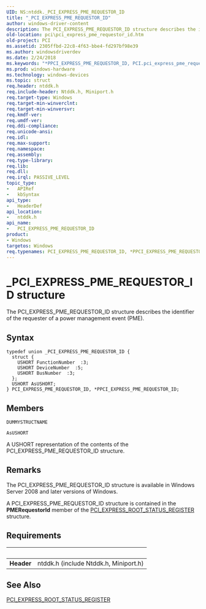 ```yaml
---
UID: NS:ntddk._PCI_EXPRESS_PME_REQUESTOR_ID
title: "_PCI_EXPRESS_PME_REQUESTOR_ID"
author: windows-driver-content
description: The PCI_EXPRESS_PME_REQUESTOR_ID structure describes the identifier of the requester of a power management event (PME).
old-location: pci\pci_express_pme_requestor_id.htm
old-project: PCI
ms.assetid: 2305ffbd-22c8-4f63-bbe4-fd297bf98e39
ms.author: windowsdriverdev
ms.date: 2/24/2018
ms.keywords: "*PPCI_EXPRESS_PME_REQUESTOR_ID, PCI.pci_express_pme_requestor_id, PCI_EXPRESS_PME_REQUESTOR_ID, PCI_EXPRESS_PME_REQUESTOR_ID union [Buses], PPCI_EXPRESS_PME_REQUESTOR_ID, PPCI_EXPRESS_PME_REQUESTOR_ID union pointer [Buses], _PCI_EXPRESS_PME_REQUESTOR_ID, ntddk/PCI_EXPRESS_PME_REQUESTOR_ID, ntddk/PPCI_EXPRESS_PME_REQUESTOR_ID, pci_struct_0cb11d1f-7426-42fc-9d77-373516a492ae.xml"
ms.prod: windows-hardware
ms.technology: windows-devices
ms.topic: struct
req.header: ntddk.h
req.include-header: Ntddk.h, Miniport.h
req.target-type: Windows
req.target-min-winverclnt: 
req.target-min-winversvr: 
req.kmdf-ver: 
req.umdf-ver: 
req.ddi-compliance: 
req.unicode-ansi: 
req.idl: 
req.max-support: 
req.namespace: 
req.assembly: 
req.type-library: 
req.lib: 
req.dll: 
req.irql: PASSIVE_LEVEL
topic_type:
-	APIRef
-	kbSyntax
api_type:
-	HeaderDef
api_location:
-	ntddk.h
api_name:
-	PCI_EXPRESS_PME_REQUESTOR_ID
product:
- Windows
targetos: Windows
req.typenames: PCI_EXPRESS_PME_REQUESTOR_ID, *PPCI_EXPRESS_PME_REQUESTOR_ID
---
```


# _PCI_EXPRESS_PME_REQUESTOR_ID structure
The PCI_EXPRESS_PME_REQUESTOR_ID structure describes the identifier of the requester of a power management event (PME).

## Syntax
````
typedef union _PCI_EXPRESS_PME_REQUESTOR_ID {
  struct {
    USHORT FunctionNumber  :3;
    USHORT DeviceNumber  :5;
    USHORT BusNumber  :3;
  };
  USHORT AsUSHORT;
} PCI_EXPRESS_PME_REQUESTOR_ID, *PPCI_EXPRESS_PME_REQUESTOR_ID;
````

## Members


`DUMMYSTRUCTNAME`



`AsUSHORT`

A USHORT representation of the contents of the PCI_EXPRESS_PME_REQUESTOR_ID structure.

## Remarks
The PCI_EXPRESS_PME_REQUESTOR_ID structure is available in Windows Server 2008 and later versions of Windows.

A PCI_EXPRESS_PME_REQUESTOR_ID structure is contained in the <b>PMERequestorId</b> member of the <a href="https://msdn.microsoft.com/library/windows/hardware/ff537477">PCI_EXPRESS_ROOT_STATUS_REGISTER</a> structure.

## Requirements
| &nbsp; | &nbsp; |
| ---- |:---- |
| **Header** | ntddk.h (include Ntddk.h, Miniport.h) |

## See Also

<a href="https://msdn.microsoft.com/library/windows/hardware/ff537477">PCI_EXPRESS_ROOT_STATUS_REGISTER</a>